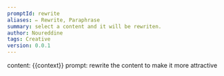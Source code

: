 ```yaml
---
promptId: rewrite
aliases: ✏️ Rewrite, Paraphrase
summary: select a content and it will be rewriten.
author: Noureddine
tags: Creative
version: 0.0.1
---
```

content: 
{{context}}
prompt:
rewrite the content to make it more attractive